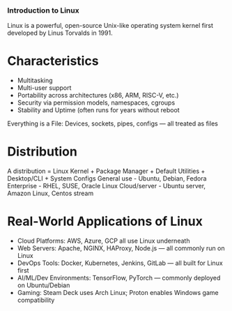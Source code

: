 ### Introduction to Linux
Linux is a powerful, open-source Unix-like operating system kernel first developed by Linus 
Torvalds in 1991.
# Characteristics
 * Multitasking
 * Multi-user support
 * Portability across architectures (x86, ARM, RISC-V, etc.)
 * Security via permission models, namespaces, cgroups
 * Stability and Uptime (often runs for years without reboot

Everything is a File: Devices, sockets, pipes, configs — all treated as files

# Distribution
A distribution = Linux Kernel + Package Manager + Default Utilities + Desktop/CLI + System 
Configs
General use - Ubuntu, Debian, Fedora
Enterprise - RHEL, SUSE, Oracle Linux
Cloud/server - Ubuntu server, Amazon Linux, Centos stream

#  Real-World Applications of Linux

 * Cloud Platforms: AWS, Azure, GCP all use Linux underneath
 * Web Servers: Apache, NGINX, HAProxy, Node.js — all commonly run on Linux
 * DevOps Tools: Docker, Kubernetes, Jenkins, GitLab — all built for Linux first
 * AI/ML/Dev Environments: TensorFlow, PyTorch — commonly deployed 
   on Ubuntu/Debian
 * Gaming: Steam Deck uses Arch Linux; Proton enables Windows game compatibility